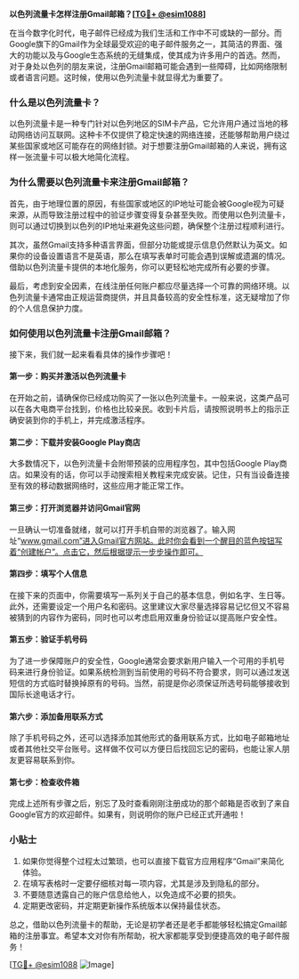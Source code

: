 **以色列流量卡怎样注册Gmail邮箱？[[TG💪+ @esim1088](https://t.me/s/esim1088)]**

在当今数字化时代，电子邮件已经成为我们生活和工作中不可或缺的一部分。而Google旗下的Gmail作为全球最受欢迎的电子邮件服务之一，其简洁的界面、强大的功能以及与Google生态系统的无缝集成，使其成为许多用户的首选。然而，对于身处以色列的朋友来说，注册Gmail邮箱可能会遇到一些障碍，比如网络限制或者语言问题。这时候，使用以色列流量卡就显得尤为重要了。

### 什么是以色列流量卡？

以色列流量卡是一种专门针对以色列地区的SIM卡产品，它允许用户通过当地的移动网络访问互联网。这种卡不仅提供了稳定快速的网络连接，还能够帮助用户绕过某些国家或地区可能存在的网络封锁。对于想要注册Gmail邮箱的人来说，拥有这样一张流量卡可以极大地简化流程。

### 为什么需要以色列流量卡来注册Gmail邮箱？

首先，由于地理位置的原因，有些国家或地区的IP地址可能会被Google视为可疑来源，从而导致注册过程中的验证步骤变得复杂甚至失败。而使用以色列流量卡，则可以通过切换到以色列的IP地址来避免这些问题，确保整个注册过程顺利进行。

其次，虽然Gmail支持多种语言界面，但部分功能或提示信息仍然默认为英文。如果你的设备设置语言不是英语，那么在填写表单时可能会遇到误解或遗漏的情况。借助以色列流量卡提供的本地化服务，你可以更轻松地完成所有必要的步骤。

最后，考虑到安全因素，在线注册任何账户都应尽量选择一个可靠的网络环境。以色列流量卡通常由正规运营商提供，并且具备较高的安全性标准，这无疑增加了你的个人信息保护力度。

### 如何使用以色列流量卡注册Gmail邮箱？

接下来，我们就一起来看看具体的操作步骤吧！

#### 第一步：购买并激活以色列流量卡

在开始之前，请确保你已经成功购买了一张以色列流量卡。一般来说，这类产品可以在各大电商平台找到，价格也比较亲民。收到卡片后，请按照说明书上的指示正确安装到你的手机上，并完成激活程序。

#### 第二步：下载并安装Google Play商店

大多数情况下，以色列流量卡会附带预装的应用程序包，其中包括Google Play商店。如果没有的话，你可以手动搜索相关教程来完成安装。记住，只有当设备连接至有效的移动数据网络时，这些应用才能正常工作。

#### 第三步：打开浏览器并访问Gmail官网

一旦确认一切准备就绪，就可以打开手机自带的浏览器了。输入网址“www.gmail.com”进入Gmail官方网站。此时你会看到一个醒目的蓝色按钮写着“创建帐户”。点击它，然后根据提示一步步操作即可。

#### 第四步：填写个人信息

在接下来的页面中，你需要填写一系列关于自己的基本信息，例如名字、生日等。此外，还需要设定一个用户名和密码。这里建议大家尽量选择容易记忆但又不容易被猜到的内容作为密码，同时也可以考虑启用双重身份验证以提高账户安全性。

#### 第五步：验证手机号码

为了进一步保障账户的安全性，Google通常会要求新用户输入一个可用的手机号码来进行身份验证。如果系统检测到当前使用的号码不符合要求，则可以通过发送短信的方式临时替换掉原有的号码。当然，前提是你必须保证所选号码能够接收到国际长途电话才行。

#### 第六步：添加备用联系方式

除了手机号码之外，还可以选择添加其他形式的备用联系方式，比如电子邮箱地址或者其他社交平台账号。这样做不仅可以方便日后找回忘记的密码，也能让家人朋友更容易联系到你。

#### 第七步：检查收件箱

完成上述所有步骤之后，别忘了及时查看刚刚注册成功的那个邮箱是否收到了来自Google官方的欢迎邮件。如果有，则说明你的账户已经正式开通啦！

### 小贴士

1. 如果你觉得整个过程太过繁琐，也可以直接下载官方应用程序“Gmail”来简化体验。
2. 在填写表格时一定要仔细核对每一项内容，尤其是涉及到隐私的部分。
3. 不要随意透露自己的账户信息给他人，以免造成不必要的损失。
4. 定期更改密码，并定期更新操作系统版本以保持最佳状态。

总之，借助以色列流量卡的帮助，无论是初学者还是老手都能够轻松搞定Gmail邮箱的注册事宜。希望本文对你有所帮助，祝大家都能享受到便捷高效的电子邮件服务！

[[TG💪+ @esim1088](https://t.me/s/esim1088) ![Image](https://i.postimg.cc/4NQfJmqS/Snipaste-2025-05-13-00-14-12.png)]